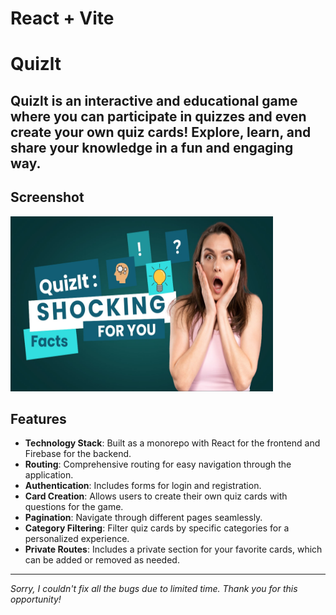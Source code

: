 # React + Vite

# Quizlt

## Quizlt is an interactive and educational game where you can participate in quizzes and even create your own quiz cards! Explore, learn, and share your knowledge in a fun and engaging way.

## Screenshot

<img src="./src/assets/images/home.jpg" alt="Quizlt Screenshot" width="420" height="280" />

## Features

- **Technology Stack**: Built as a monorepo with React for the frontend and
  Firebase for the backend.
- **Routing**: Comprehensive routing for easy navigation through the
  application.
- **Authentication**: Includes forms for login and registration.
- **Card Creation**: Allows users to create their own quiz cards with questions
  for the game.
- **Pagination**: Navigate through different pages seamlessly.
- **Category Filtering**: Filter quiz cards by specific categories for a
  personalized experience.
- **Private Routes**: Includes a private section for your favorite cards, which
  can be added or removed as needed.

---

_Sorry, I couldn't fix all the bugs due to limited time. Thank you for this
opportunity!_
